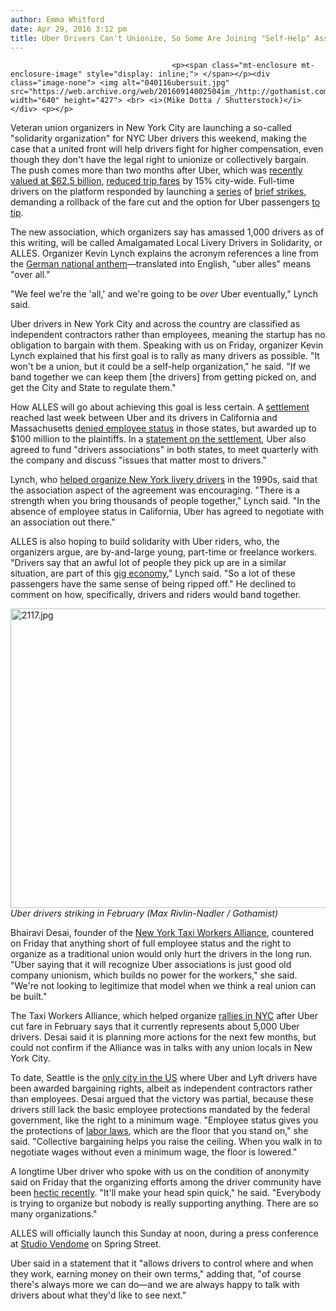 ```yaml
---
author: Emma Whitford
date: Apr 29, 2016 3:12 pm
title: Uber Drivers Can't Unionize, So Some Are Joining "Self-Help" Association "Uber ALLES"
---
```


	
										<p><span class="mt-enclosure mt-enclosure-image" style="display: inline;"> </span></p><div class="image-none"> <img alt="040116ubersuit.jpg" src="https://web.archive.org/web/20160914002504im_/http://gothamist.com/attachments/nyc_ewhitford/040116ubersuit.jpg" width="640" height="427"> <br> <i>(Mike Dotta / Shutterstock)</i></div> <p></p>

<p>Veteran union organizers in New York City are launching a so-called &quot;solidarity organization&quot; for NYC Uber drivers this weekend, making the case that a united front will help drivers fight for higher compensation, even though they don&apos;t have the legal right to unionize or collectively bargain. The push comes more than two months after Uber, which was <a href="https://web.archive.org/web/20160914002504/http://www.bloomberg.com/news/articles/2015-12-03/uber-raises-funding-at-62-5-valuation">recently valued at $62.5 billion</a>, <a href="https://web.archive.org/web/20160914002504/http://gothamist.com/2016/01/29/uber_nyc_cheaper.php">reduced trip fares</a> by 15% city-wide. Full-time drivers on the platform responded by launching a <a href="https://web.archive.org/web/20160914002504/http://gothamist.com/2016/02/01/uber_drivers_strike.php">series</a> of <a href="https://web.archive.org/web/20160914002504/http://gothamist.com/2016/02/07/uber_drivers_planning_city-wide_pos.php">brief strikes</a>, demanding a rollback of the fare cut and the option for Uber passengers <a href="https://web.archive.org/web/20160914002504/http://gothamist.com/2016/02/03/tip_uber_etiquette.php">to tip</a>. </p>

<p>The new association, which organizers say has amassed 1,000 drivers as of this writing, will be called Amalgamated Local Livery Drivers in Solidarity, or ALLES. Organizer Kevin Lynch explains the acronym references a line from the <a href="https://web.archive.org/web/20160914002504/https://en.wikipedia.org/wiki/Deutschlandlied">German national anthem</a>&#x2014;translated into English, &quot;uber alles&quot; means &quot;over all.&quot; </p>

<p>&quot;We feel we&apos;re the &apos;all,&apos; and we&apos;re going to be <em>over</em> Uber eventually,&quot; Lynch said. </p>

<p>Uber drivers in New York City and across the country are classified as independent contractors rather than employees, meaning the startup has no obligation to bargain with them. Speaking with us on Friday, organizer Kevin Lynch explained that his first goal is to rally as many drivers as possible. &quot;It won&apos;t be a union, but it could be a self-help organization,&quot; he said. &quot;If we band together we can keep them [the drivers] from getting picked on, and get the City and State to regulate them.&quot;</p>

<p>How ALLES will go about achieving this goal is less certain. A <a href="https://web.archive.org/web/20160914002504/https://www.scribd.com/doc/310087059/Uber-Settlement-of-Class-action-Driver-Lawsuit-in-CA-MA">settlement</a> reached last week between Uber and its drivers in California and Massachusetts <a href="https://web.archive.org/web/20160914002504/http://sfist.com/2016/04/22/uber_paying_off_drivers_to_the_tune.php">denied employee status</a> in those states, but awarded up to $100 million to the plaintiffs. In a <a href="https://web.archive.org/web/20160914002504/https://newsroom.uber.com/growing-and-growing-up/">statement on the settlement</a>, Uber also agreed to fund &quot;drivers associations&quot; in both states, to meet quarterly with the company and discuss &quot;issues that matter most to drivers.&quot;</p>

<p>Lynch, who <a href="https://web.archive.org/web/20160914002504/http://www.nytimes.com/1999/01/21/nyregion/limousine-company-signs-union-contract.html">helped organize New York livery drivers</a> in the 1990s, said that the association aspect of the agreement was encouraging. &quot;There is a strength when you bring thousands of people together,&quot; Lynch said. &quot;In the absence of employee status in California, Uber has agreed to negotiate with an association out there.&quot; </p>

<p>ALLES is also hoping to build solidarity with Uber riders, who, the organizers argue, are by-and-large young, part-time or freelance workers. &quot;Drivers say that an awful lot of people they pick up are in a similar situation, are part of this <a href="https://web.archive.org/web/20160914002504/http://blogs.wsj.com/economics/2016/03/28/the-entire-online-gig-economy-might-be-mostly-uber/">gig economy</a>,&quot; Lynch said. &quot;So a lot of these passengers have the same sense of being ripped off.&quot; He declined to comment on how, specifically, drivers and riders would band together. </p>

<p><span class="mt-enclosure mt-enclosure-image" style="display: inline;"> </span></p><div class="image-none"> <img alt="2117.jpg" src="https://web.archive.org/web/20160914002504im_/http://gothamist.com/attachments/nyc_ewhitford/2117.jpg" width="640" height="479"> <br> <i> Uber drivers striking in February (Max Rivlin-Nadler / Gothamist)</i></div> <p></p>

<p>Bhairavi Desai, founder of the <a href="https://web.archive.org/web/20160914002504/http://www.nytwa.org/">New York Taxi Workers Alliance</a>, countered on Friday that anything short of full employee status and the right to organize as a traditional union would only hurt the drivers in the long run. &quot;Uber saying that it will recognize Uber associations is just good old company unionism, which builds no power for the workers,&quot; she said. &quot;We&apos;re not looking to legitimize that model when we think a real union can be built.&quot; </p>

<p>The Taxi Workers Alliance, which helped organize <a href="https://web.archive.org/web/20160914002504/http://gothamist.com/2016/02/01/uber_protest_strike.php#photo-1">rallies in NYC</a> after Uber cut fare in February says that it currently represents about 5,000 Uber drivers. Desai said it is planning more actions for the next few months, but could not confirm if the Alliance was in talks with any union locals in New York City. </p>

<p>To date, Seattle is the <a href="https://web.archive.org/web/20160914002504/http://www.nytimes.com/2015/12/15/technology/seattle-clears-the-way-for-uber-drivers-to-form-a-union.html">only city in the US</a> where Uber and Lyft drivers have been awarded bargaining rights, albeit as independent contractors rather than employees. Desai argued that the victory was partial, because these drivers still lack the basic employee protections mandated by the federal government, like the right to a minimum wage. &quot;Employee status gives you the protections of <a href="https://web.archive.org/web/20160914002504/https://www.dol.gov/general/aboutdol/majorlaws">labor laws</a>, which are the floor that you stand on,&quot; she said. &quot;Collective bargaining helps you raise the ceiling. When you walk in to negotiate wages without even a minimum wage, the floor is lowered.&quot; </p>

<p>A longtime Uber driver who spoke with us on the condition of anonymity said on Friday that the organizing efforts among the driver community have been <a href="https://web.archive.org/web/20160914002504/http://www.ibtimes.com/union-turf-war-snuffing-out-campaign-organize-uber-drivers-laguardia-airport-2303877">hectic recently</a>. &quot;It&apos;ll make your head spin quick,&quot; he said. &quot;Everybody is trying to organize but nobody is really supporting anything. There are so many organizations.&quot; </p>

<p>ALLES will officially launch this Sunday at noon, during a press conference at <a href="https://web.archive.org/web/20160914002504/http://www.studiovendome.com/">Studio Vendome</a> on Spring Street. </p>

<p>Uber said in a statement that it &quot;allows drivers to control where and when they work, earning money on their own terms,&quot; adding that, &quot;of course there&apos;s always more we can do&#x2014;and we are always happy to talk with drivers about what they&apos;d like to see next.&quot;</p>					
										
									
				